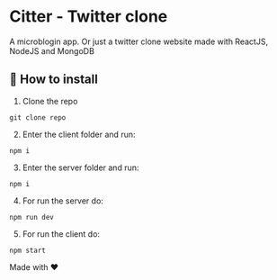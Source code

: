 # Citter - Twitter clone

A microblogin app. Or just a twitter clone website made with ReactJS, NodeJS and MongoDB

## :wrench: How to install

1. Clone the repo
```
git clone repo
```

2. Enter the client folder and run:
```
npm i
```

3. Enter the server folder and run:
```
npm i
```

4. For run the server do:
```
npm run dev
```

5. For run the client do:
```
npm start
```


Made with :hearts: